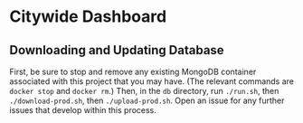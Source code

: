 Citywide Dashboard
==================

Downloading and Updating Database
---------------------------------

First, be sure to stop and remove any existing MongoDB container associated
with this project that you may have.
(The relevant commands are `docker stop` and `docker rm`.)
Then, in the `db` directory, run `./run.sh`, then `./download-prod.sh`,
then `./upload-prod.sh`.
Open an issue for any further issues that develop within this process.
